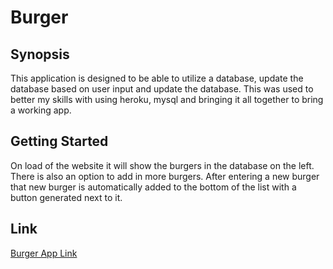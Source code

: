# Burger

## Synopsis
This application is designed to be able to utilize a database, update the database based on user input and update the database. This was used to better my skills with using heroku, mysql and bringing it all together to bring a working app. 

## Getting Started
On load of the website it will show the burgers in the database on the left. There is also an option to add in more burgers. After entering a new burger that new burger is automatically added to the bottom of the list with a button generated next to it. 

## Link 
[Burger App Link](https://peaceful-fjord-70078.herokuapp.com/)
